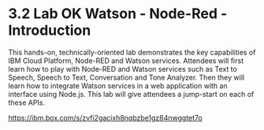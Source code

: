 
# 3.2 Lab OK Watson - Node-Red - Introduction

This hands-on, technically-oriented lab demonstrates the key capabilities of IBM Cloud Platform, Node-RED and Watson services. Attendees will first learn how to play with Node-RED and Watson services such as Text to Speech, Speech to Text, Conversation and Tone Analyzer. Then they will learn how to integrate Watson services in a web application with an interface using Node.js. This lab will give attendees a jump-start on each of these APIs.

https://ibm.box.com/s/zvfi2gacixh8nqbzbe1gz84nwggtet7o

